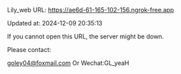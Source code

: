 Lily_web URL: https://ae6d-61-165-102-156.ngrok-free.app

Updated at: 2024-12-09 20:35:13

If you cannot open this URL, the server might be down.

Please contact: 

goley04@foxmail.com Or Wechat:GL_yeaH